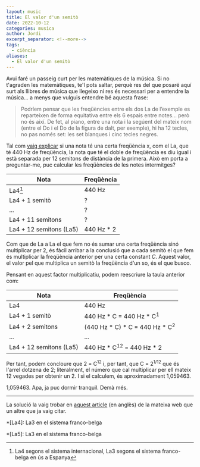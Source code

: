 ```yaml
---
layout: music
title: El valor d'un semitò
date: 2022-10-12
categories: musica
author: Jordi
excerpt_separator: <!--more-->
tags:
  - ciència
aliases:
  - El valor d'un semitò
---
```


Avui faré un passeig curt per les matemàtiques de la música. Si no t'agraden les matemàtiques, te'l pots saltar, perquè res del que posaré aquí surt als llibres de música que llegeixo ni res és necessari per a entendre la música... <!--more--> a menys que vulguis entendre bé aquesta frase:

> Podríem pensar que les freqüències entre els dos La de l’exemple es reparteixen de forma equitativa entre els 6 espais entre notes… però no és així. De fet, al piano,  entre una nota i la segúent del mateix nom (entre el Do i el Do de la  figura de dalt, per exemple), hi ha 12 tecles, no pas només set: les set blanques i cinc tecles negres.

Tal com [vaig explicar](2022-10-10-el-nom-de-les-notes) si una nota té una certa freqüència x, com el La, que té 440 Hz de freqüència, la nota que té el doble de freqüència es diu igual i està separada per 12 semitons de distància de la primera. Això em porta a preguntar-me, puc calcular les freqüències de les notes intermitges?

| Nota                    | Freqüència |
| ----------------------- | ---------- |
| La4[^1]                 | 440 Hz     |
| La4 + 1 semitò          | ?          |
| ...                     | ?          |
| La4 + 11 semitons       | ?          |
| La4 + 12 semitons (La5) | 440 Hz * 2 |

Com que de La a La el que fem no és sumar una certa freqüència sinó multiplicar per 2, és fàcil arribar a la conclusió que a cada semitò el que fem és multiplicar la freqüència anterior per una certa constant _C_. Aquest valor, el valor pel que multiplica un semitò la freqüència d'un so, és el que busco.

Pensant en aquest factor multiplicatiu, podem reescriure la taula anterior com: 

| Nota           | Freqüència   |
| -------------- | ------------ |
| La4            | 440 Hz       |
| La4 + 1 semitò | 440 Hz * C = 440 Hz * C<sup>1</sup> |
| La4 + 2 semitons | (440 Hz * C) * C = 440 Hz * C<sup>2</sup> |
| ...                     | ...          |
| La4 + 12 semitons (La5) | 440 Hz * C<sup>12</sup> = 440 Hz * 2 |

Per tant, podem concloure que 2 = C<sup>12</sup> i, per tant, que C = 2<sup>1/12</sup> que és l'arrel dotzena de 2; literalment, el número que cal multiplicar per ell mateix 12 vegades per obtenir un 2. I si el calculem, és aproximadament 1,059463.

1,059463. Apa, ja puc dormir tranquil. Demà més.

---

La solució la vaig trobar en [aquest article](https://www.ams.jhu.edu/dan-mathofmusic/notes-intervals/) (en anglès) de la mateixa web que un altre que ja vaig citar. 



[^1]: La4 segons el sistema internacional, La3 segons el sistema franco-belga en ús a Espanya

*[La4]: La3 en el sistema franco-belga

*[La5]: La3 en el sistema franco-belga
